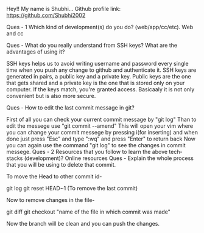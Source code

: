 Hey!! My name is Shubhi...
Github profile link: https://github.com/Shubhi2002

Ques - 1 Which kind of development(s) do you do? (web/app/cc/etc).
Web and cc

Ques - What do you really understand from SSH keys? What are the advantages of using it?

SSH keys helps us to avoid writing username and password every single time when you push any change to github and authenticate it.
SSH keys are generated in pairs, a public key and a private key.
Public keys are the one that gets shared and a private key is the one that is stored only on your computer. If the keys match, you're granted access.
Basicaaly it is not only convenient but is also more secure.

Ques - How to edit the last commit message in git?

First of all you can check your current commit message by "git log"
Than to edit the messege use "git commit --amend"
This will open your vim where you can change your commit messege by pressing i(for inserting) and when done just press "Esc" and type ":wq" and press "Enter" to return back
Now you can again use the command "git log" to see the changes in commit messege.
Ques - 2 Resources that you follow to learn the above tech-stacks (development)? Online resources
Ques - Explain the whole process that you will be using to delete that commit.

To move the Head to other commit id-

git log
git reset HEAD~1 (To remove the last commit)

Now to remove changes in the file-
 
git diff
git checkout "name of the file in which commit was made"

Now the branch will be clean and you can push the changes.

